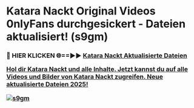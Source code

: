 # Katara Nackt Original Videos 0nlyFans durchgesickert - Dateien aktualisiert! (s9gm)

<h3>🔴 HIER KLICKEN 🌐==►► <a href="https://tinyurl.com/h6vf6nb8" rel="nofollow">Katara Nackt Aktualisierte Dateien

Hol dir Katara Nackt und alle Inhalte. Jetzt kannst du auf alle Videos und Bilder von Katara Nackt zugreifen. Neue aktualisierte Dateien 2025!

[![s9gm](https://i.imgur.com/sD4kR3V.gif)](https://tinyurl.com/h6vf6nb8)
